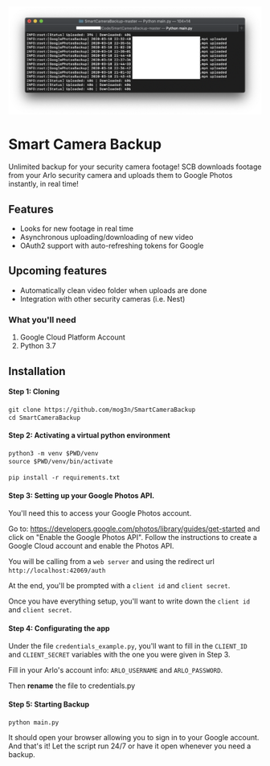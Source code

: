 ![SmartCameraBackup](terminal_ss.png)

# Smart Camera Backup

Unlimited backup for your security camera footage! SCB downloads footage from your Arlo security camera and uploads them to Google Photos instantly, in real time!

## Features
* Looks for new footage in real time
* Asynchronous uploading/downloading of new video
* OAuth2 support with auto-refreshing tokens for Google

## Upcoming features
* Automatically clean video folder when uploads are done
* Integration with other security cameras (i.e. Nest)

### What you'll need
1. Google Cloud Platform Account
2. Python 3.7

## Installation

#### Step 1: Cloning
```
git clone https://github.com/mog3n/SmartCameraBackup
cd SmartCameraBackup
```
#### Step 2: Activating a virtual python environment
```
python3 -m venv $PWD/venv
source $PWD/venv/bin/activate

pip install -r requirements.txt
```
#### Step 3: Setting up your Google Photos API.
You'll need this to access your Google Photos account.

Go to: https://developers.google.com/photos/library/guides/get-started and click on "Enable the Google Photos API".
Follow the instructions to create a Google Cloud account and enable the Photos API.

You will be calling from a `web server` and using the redirect url `http://localhost:42069/auth`

At the end,
you'll be prompted with a `client id` and `client secret`.

Once you have everything setup, you'll want to write down the `client id` and `client secret`.

#### Step 4: Configurating the app
Under the file `credentials_example.py`, you'll want to fill in the `CLIENT_ID` and `CLIENT_SECRET` variables with the one you were given in Step 3.

Fill in your Arlo's account info: `ARLO_USERNAME` and `ARLO_PASSWORD`.

Then **rename** the file to credentials.py

#### Step 5: Starting Backup
```
python main.py
```
It should open your browser allowing you to sign in to your Google account. And that's it!
Let the script run 24/7 or have it open whenever you need a backup.
